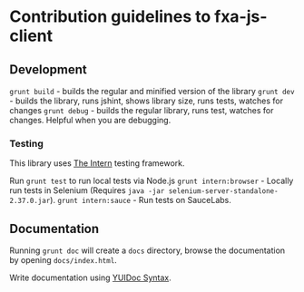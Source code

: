 # Contribution guidelines to fxa-js-client

## Development

`grunt build` - builds the regular and minified version of the library
`grunt dev` - builds the library, runs jshint, shows library size, runs tests, watches for changes
`grunt debug` - builds the regular library, runs test, watches for changes. Helpful when you are debugging.

### Testing

This library uses [The Intern](https://github.com/theintern/intern/wiki) testing framework.

Run `grunt test` to run local tests via Node.js
`grunt intern:browser` - Locally run tests in Selenium (Requires `java -jar selenium-server-standalone-2.37.0.jar`).
`grunt intern:sauce` - Run tests on SauceLabs.


## Documentation

Running `grunt doc` will create a `docs` directory, browse the documentation by opening `docs/index.html`.

Write documentation using [YUIDoc Syntax](http://yui.github.io/yuidoc/syntax/).
